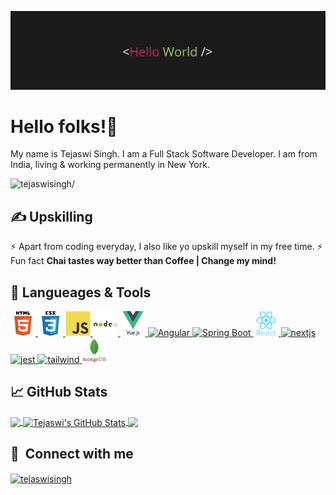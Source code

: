 <!--
**tejaswisingh/tejaswisingh** is a ✨ _special_ ✨ repository because its `README.md` (this file) appears on your GitHub profile.

Here are some ideas to get you started:

- 🔭 I’m currently working on ...
- 🌱 I’m currently learning ...
- 👯 I’m looking to collaborate on ...
- 🤔 I’m looking for help with ...
- 💬 Ask me about ...
- 📫 How to reach me: ...
- 😄 Pronouns: ...
- ⚡ Fun fact: ...
-->
![Header](https://github.com/tejaswisingh/tejaswisingh/blob/main/images/banner.png)

# Hello folks!👋

My name is Tejaswi Singh. I am a Full Stack Software Developer. I am from India, living & working permanently in New York.

<p align="left"> <img src=https://komarev.com/ghpvc/?username=tejaswisingh alt=tejaswisingh/> </p>

## &#x270d; Upskilling

⚡ Apart from coding everyday, I also like yo upskill myself in my free time.
⚡ Fun fact **Chai tastes way better than Coffee | Change my mind!**

## 🔧 Langueages & Tools
<p align="left">
    <a href="https://www.w3.org/html/" target="_blank"> <img src="https://raw.githubusercontent.com/devicons/devicon/master/icons/html5/html5-original-wordmark.svg" alt="html5" width="40" height="40"/> </a>
    <a href="https://www.w3schools.com/css/" target="_blank"> <img src="https://raw.githubusercontent.com/devicons/devicon/master/icons/css3/css3-original-wordmark.svg" alt="css3" width="40" height="40"/> </a>
    <a href="https://developer.mozilla.org/en-US/docs/Web/JavaScript" target="_blank"> <img src="https://raw.githubusercontent.com/devicons/devicon/master/icons/javascript/javascript-original.svg" alt="javascript" width="40" height="40"/> </a>
      <a href="https://nodejs.org" target="_blank"> <img src="https://raw.githubusercontent.com/devicons/devicon/master/icons/nodejs/nodejs-original-wordmark.svg" alt="nodejs" width="40" height="40"/> </a>
      <a href="https://vuejs.org/" target="_blank"> <img src="https://raw.githubusercontent.com/devicons/devicon/master/icons/vuejs/vuejs-original-wordmark.svg" alt="vuejs" width="40" height="40"/> </a>
    <a href="https://angular.io/" target="_blank"> <img src="https://angular.io/assets/images/logos/angular/angular.svg" alt="Angular" width="40" height="40"/> </a>
    <a href="https://angular.io/" target="_blank"> <img src="https://upload.wikimedia.org/wikipedia/commons/4/44/Spring_Framework_Logo_2018.svg" alt="Spring Boot" width="auto" height="40"/> </a>
      <a href="https://reactjs.org/" target="_blank"> <img src="https://raw.githubusercontent.com/devicons/devicon/master/icons/react/react-original-wordmark.svg" alt="react" width="40" height="40"/> </a>
    <a href="https://nextjs.org/" target="_blank"> <img src="https://cdn.worldvectorlogo.com/logos/nextjs-3.svg" alt="nextjs" width="40" height="40"/> </a>
    <a href="https://jestjs.io" target="_blank"> <img src="https://www.vectorlogo.zone/logos/jestjsio/jestjsio-icon.svg" alt="jest" width="40" height="40"/> </a>
    <a href="https://tailwindcss.com/" target="_blank"> <img src="https://www.vectorlogo.zone/logos/tailwindcss/tailwindcss-icon.svg" alt="tailwind" width="40" height="40"/> </a>
    <a href="https://www.mongodb.com/" target="_blank"> <img src="https://raw.githubusercontent.com/devicons/devicon/master/icons/mongodb/mongodb-original-wordmark.svg" alt="mongodb" width="40" height="40"/> </a>     
</p>

## &#x1f4c8; GitHub Stats
<a href="https://github.com/tejaswisingh/tejaswisingh">
  <img align="center" src="https://github-readme-stats.vercel.app/api/top-langs/?username=tejaswisingh&title_color=ffffff&text_color=c9cacc&icon_color=2bbc8a&bg_color=1d1f21&langs_count=3" />
</a>
<a href="https://github.com/tejaswisingh/tejaswisingh">
  <img align="center" src="https://github-readme-stats.vercel.app/api?username=tejaswisingh&show_icons=true&line_height=27&count_private=true&title_color=ffffff&text_color=c9cacc&icon_color=2bbc8a&bg_color=1d1f21" alt="Tejaswi's GitHub Stats" />
</a>
<a href="https://github.com/tejaswisingh/tejaswisingh">
   <img align="center" src="https://github-readme-stats.vercel.app/api/pin/?username=tejaswisingh&repo=Basic-Web-Scraper&title_color=ffffff&text_color=c9cacc&icon_color=2bbc8a&bg_color=1d1f21" />
</a>

## 🔗 &nbsp;**Connect with me**
<p align="left">
<a href="https://linkedin.com/in/softwaredevelopmentengineer" target="blank"><img align="center" src="https://github.com/tejaswisingh/tejaswisingh/blob/main/images/linked-in-alt.svg" alt="tejaswisingh" height="30" width="40" /></a>

